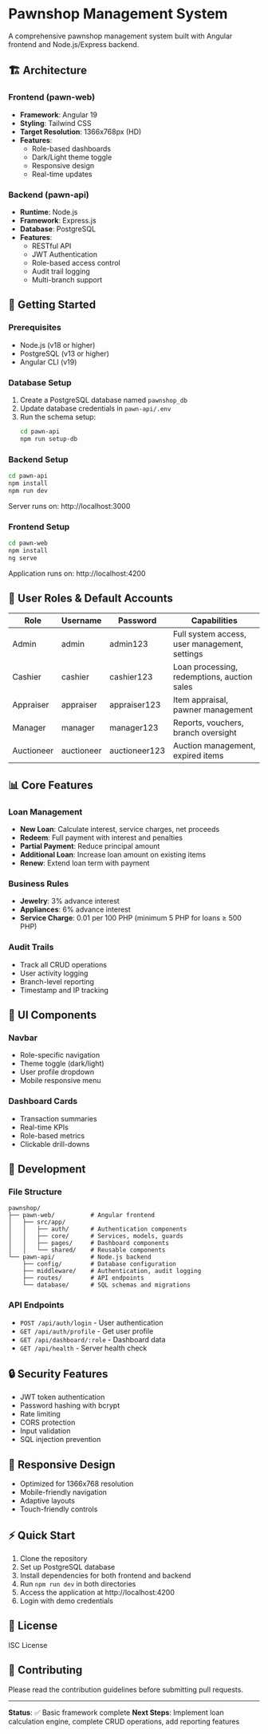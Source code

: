 # Pawnshop Management System

A comprehensive pawnshop management system built with Angular frontend and Node.js/Express backend.

## 🏗️ Architecture

### Frontend (pawn-web)
- **Framework**: Angular 19
- **Styling**: Tailwind CSS
- **Target Resolution**: 1366x768px (HD)
- **Features**: 
  - Role-based dashboards
  - Dark/Light theme toggle
  - Responsive design
  - Real-time updates

### Backend (pawn-api)
- **Runtime**: Node.js
- **Framework**: Express.js
- **Database**: PostgreSQL
- **Features**:
  - RESTful API
  - JWT Authentication
  - Role-based access control
  - Audit trail logging
  - Multi-branch support

## 🚀 Getting Started

### Prerequisites
- Node.js (v18 or higher)
- PostgreSQL (v13 or higher)
- Angular CLI (v19)

### Database Setup
1. Create a PostgreSQL database named `pawnshop_db`
2. Update database credentials in `pawn-api/.env`
3. Run the schema setup:
   ```bash
   cd pawn-api
   npm run setup-db
   ```

### Backend Setup
```bash
cd pawn-api
npm install
npm run dev
```
Server runs on: http://localhost:3000

### Frontend Setup
```bash
cd pawn-web
npm install
ng serve
```
Application runs on: http://localhost:4200

## 👥 User Roles & Default Accounts

| Role | Username | Password | Capabilities |
|------|----------|----------|-------------|
| Admin | admin | admin123 | Full system access, user management, settings |
| Cashier | cashier | cashier123 | Loan processing, redemptions, auction sales |
| Appraiser | appraiser | appraiser123 | Item appraisal, pawner management |
| Manager | manager | manager123 | Reports, vouchers, branch oversight |
| Auctioneer | auctioneer | auctioneer123 | Auction management, expired items |

## 📊 Core Features

### Loan Management
- **New Loan**: Calculate interest, service charges, net proceeds
- **Redeem**: Full payment with interest and penalties
- **Partial Payment**: Reduce principal amount
- **Additional Loan**: Increase loan amount on existing items
- **Renew**: Extend loan term with payment

### Business Rules
- **Jewelry**: 3% advance interest
- **Appliances**: 6% advance interest  
- **Service Charge**: 0.01 per 100 PHP (minimum 5 PHP for loans ≥ 500 PHP)

### Audit Trails
- Track all CRUD operations
- User activity logging
- Branch-level reporting
- Timestamp and IP tracking

## 🎨 UI Components

### Navbar
- Role-specific navigation
- Theme toggle (dark/light)
- User profile dropdown
- Mobile responsive menu

### Dashboard Cards
- Transaction summaries
- Real-time KPIs
- Role-based metrics
- Clickable drill-downs

## 🔧 Development

### File Structure
```
pawnshop/
├── pawn-web/          # Angular frontend
│   ├── src/app/
│   │   ├── auth/      # Authentication components
│   │   ├── core/      # Services, models, guards
│   │   ├── pages/     # Dashboard components
│   │   └── shared/    # Reusable components
└── pawn-api/          # Node.js backend
    ├── config/        # Database configuration
    ├── middleware/    # Authentication, audit logging
    ├── routes/        # API endpoints
    └── database/      # SQL schemas and migrations
```

### API Endpoints
- `POST /api/auth/login` - User authentication
- `GET /api/auth/profile` - Get user profile
- `GET /api/dashboard/:role` - Dashboard data
- `GET /api/health` - Server health check

## 🔒 Security Features
- JWT token authentication
- Password hashing with bcrypt
- Rate limiting
- CORS protection
- Input validation
- SQL injection prevention

## 📱 Responsive Design
- Optimized for 1366x768 resolution
- Mobile-friendly navigation
- Adaptive layouts
- Touch-friendly controls

## ⚡ Quick Start
1. Clone the repository
2. Set up PostgreSQL database
3. Install dependencies for both frontend and backend
4. Run `npm run dev` in both directories
5. Access the application at http://localhost:4200
6. Login with demo credentials

## 📄 License
ISC License

## 🤝 Contributing
Please read the contribution guidelines before submitting pull requests.

---

**Status**: ✅ Basic framework complete
**Next Steps**: Implement loan calculation engine, complete CRUD operations, add reporting features